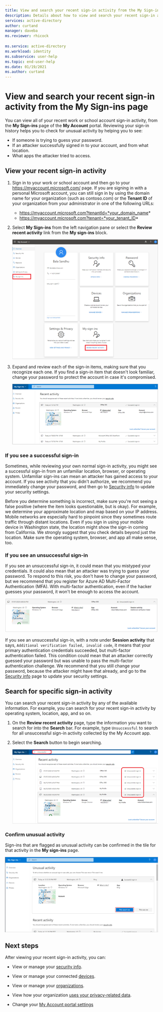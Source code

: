 ```yaml
---
title: View and search your recent sign-in activity from the My Sign-ins page - Azure Active Directory | Microsoft Docs
description: Details about how to view and search your recent sign-in activity from the My Sign-ins page of the My Account portal.
services: active-directory
author: curtand
manager: daveba
ms.reviewer: rhicock

ms.service: active-directory
ms.workload: identity
ms.subservice: user-help
ms.topic: end-user-help
ms.date: 01/19/2021
ms.author: curtand
---
```


# View and search your recent sign-in activity from the My Sign-ins page

You can view all of your recent work or school account sign-in activity, from the **My Sign-ins** page of the **My Account** portal. Reviewing your sign-in history helps you to check for unusual activity by helping you to see:

- If someone is trying to guess your password.
- If an attacker successfully signed in to your account, and from what location.
- What apps the attacker tried to access.

## View your recent sign-in activity

1. Sign in to your work or school account and then go to your https://myaccount.microsoft.com/ page. If you are signing in with a personal Microsoft account, you can still sign in by using the domain name for your organization (such as contoso.com) or the **Tenant ID** of your organization from your administrator in one of the following URLs:

   - https://myaccount.microsoft.com?tenantId=*your_domain_name*
   - https://myaccount.microsoft.com?tenant=*your_tenant_ID*

2. Select **My Sign-ins** from the left navigation pane or select the **Review recent activity** link from the **My sign-ins** block.

    ![My Account page, showing highlighted Recent activity links](media/my-account-portal/my-account-portal-sign-ins.png)

3. Expand and review each of the sign-in items, making sure that you recognize each one. If you find a sign-in item that doesn't look familiar, change your password to protect the account in case it's compromised.

    ![Recent activity page with expanded sign-in details](media/my-account-portal-sign-ins-page/recent-activity.png)

### If you see a successful sign-in

Sometimes, while reviewing your own normal sign-in activity, you might see a successful sign-in from an unfamiliar location, browser, or operating system. Unfamiliar sign-ins can mean an attacker has gained access to your account. If you see activity that you didn't authorize, we recommend you immediately change your password, and then go to [Security info](https://mysignins.microsoft.com/security-info) to update your security settings.

Before you determine something is incorrect, make sure you're not seeing a false positive (where the item looks questionable, but is okay). For example, we determine your approximate location and map based on your IP address. Mobile networks are especially hard to pinpoint since they sometimes route traffic through distant locations. Even if you sign in using your mobile device in Washington state, the location might show the sign-in coming from California. We strongly suggest that you check details beyond just the location. Make sure the operating system, browser, and app all make sense, too.

### If you see an unsuccessful sign-in

If you see an unsuccessful sign-in, it could mean that you mistyped your credentials. It could also mean that an attacker was trying to guess your password. To respond to this risk, you don't have to change your password, but we recommend that you register for Azure AD Multi-Factor Authentication (MFA). With multi-factor authentication, even if the hacker guesses your password, it won't be enough to access the account.

![Unsuccessful sign-in tile](media/my-account-portal-sign-ins-page/unsuccessful.png)

If you see an unsuccessful sign-in, with a note under **Session activity** that says, `Additional verification failed, invalid code`, it means that your primary authentication credentials succeeded, but multi-factor authentication failed. This condition could mean that an attacker correctly guessed your password but was unable to pass the multi-factor authentication challenge. We recommend that you still change your password, because the attacker might have that already, and go to the [Security info](https://mysignins.microsoft.com/security-info) page to update your security settings.

## Search for specific sign-in activity

You can search your recent sign-in activity by any of the available information. For example, you can search for your recent sign-in activity by operating system, location, app, and so on.

1. On the **Review recent activity** page, type the information you want to search for into the **Search** bar. For example, type `Unsuccessful` to search for all unsuccessful sign-in activity collected by the My Account app.

2. Select the **Search** button to begin searching.

    ![Recent Activity page, showing highlighted search bar, search button, and results](media/my-account-portal-sign-ins-page/sign-in-search.png)

### Confirm unusual activity

Sign-ins that are flagged as unusual activity can be confirmed in the tile for that activity in the **My sign-ins** page.

![Unusual sign-in tile for confirms that you did or did not attempt the sign-in](media/my-account-portal-sign-ins-page/this-wasnt-me.png)

## Next steps

After viewing your recent sign-in activity, you can:

- View or manage your [security info](./security-info-setup-signin.md).

- View or manage your connected [devices](my-account-portal-devices-page.md).

- View or manage your [organizations](my-account-portal-organizations-page.md).

- View how your organization [uses your privacy-related data](my-account-portal-privacy-page.md).

- Change your [My Account portal settings](my-account-portal-settings.md)